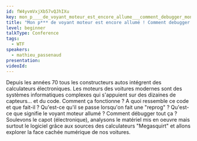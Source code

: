 ```yaml
---
id: fW4yvmVxjXb57vQJhIXu
key: mon_p____de_voyant_moteur_est_encore_allume___comment_debugger_mon_moteur___plongeon_dans_les_entrailles_des_calculateurs_moteur
title: "Mon p*** de voyant moteur est encore allumé ! Comment debugger mon moteur ? Plongeon dans les entrailles des calculateurs moteur"
level: beginner
talkType: Conference 
tags:
  - WTF
speakers:
  - mathieu_passenaud
presentation:
videoId:
---
```

Depuis les années 70 tous les constructeurs autos intégrent des calculateurs électroniques.
Les moteurs des voitures modernes sont des systèmes informatiques complexes qui s'appuient sur des dizaines de capteurs... et du code. 
Comment ça fonctionne ? A quoi ressemble ce code et que fait-il ?
Qu'est-ce qu'il se passe lorsqu'on fait une "reprog" ? 
Qu'est-ce que signifie le voyant moteur allumé ? Comment débugger tout ça ?
Soulevons le capot (électronique), analysons le matériel mis en oeuvre mais surtout le logiciel grâce aux sources des calculateurs "Megasquirt" et allons explorer la face cachée numérique de nos voitures.

